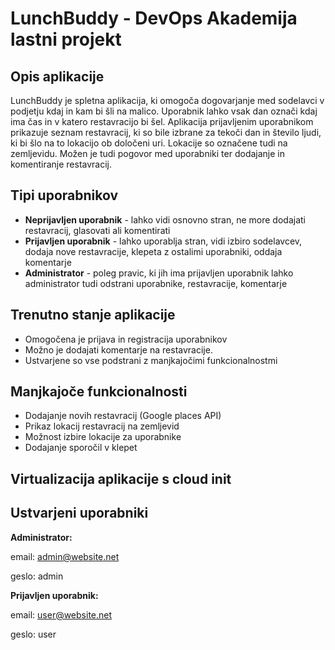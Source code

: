 # LunchBuddy - DevOps Akademija lastni projekt

## Opis aplikacije

LunchBuddy je spletna aplikacija, ki omogoča dogovarjanje med sodelavci v podjetju kdaj in kam bi šli na malico. Uporabnik lahko vsak dan označi kdaj ima čas in v katero restavracijo bi šel. Aplikacija prijavljenim uporabnikom prikazuje seznam restavracij, ki so bile izbrane za tekoči dan in število ljudi, ki bi šlo na to lokacijo ob določeni uri. Lokacije so označene tudi na zemljevidu. Možen je tudi pogovor med uporabniki ter dodajanje in komentiranje restavracij. 

## Tipi uporabnikov
- **Neprijavljen uporabnik** - lahko vidi osnovno stran, ne more dodajati restavracij, glasovati ali komentirati
- **Prijavljen uporabnik** - lahko uporablja stran, vidi izbiro sodelavcev, dodaja nove restavracije, klepeta z ostalimi uporabniki, oddaja komentarje
- **Administrator** - poleg pravic, ki jih ima prijavljen uporabnik lahko administrator tudi odstrani uporabnike, restavracije, komentarje

## Trenutno stanje aplikacije
- Omogočena je prijava in registracija uporabnikov
- Možno je dodajati komentarje na restavracije.
- Ustvarjene so vse podstrani z manjkajočimi funkcionalnostmi

## Manjkajoče funkcionalnosti
- Dodajanje novih restavracij (Google places API)
- Prikaz lokacij restavracij na zemljevid
- Možnost izbire lokacije za uporabnike
- Dodajanje sporočil v klepet

## Virtualizacija aplikacije s cloud init



## Ustvarjeni uporabniki

**Administrator:**

email: admin@website.net

geslo: admin

**Prijavljen uporabnik:**

email: user@website.net

geslo: user
